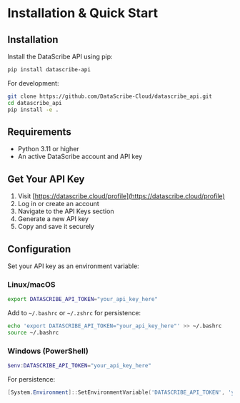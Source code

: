 # Installation & Quick Start

## Installation

Install the DataScribe API using pip:

```bash
pip install datascribe-api
```

For development:

```bash
git clone https://github.com/DataScribe-Cloud/datascribe_api.git
cd datascribe_api
pip install -e .
```

## Requirements

- Python 3.11 or higher
- An active DataScribe account and API key

## Get Your API Key

1. Visit [https://datascribe.cloud/profile](https://datascribe.cloud/profile)
2. Log in or create an account
3. Navigate to the API Keys section
4. Generate a new API key
5. Copy and save it securely

## Configuration

Set your API key as an environment variable:

### Linux/macOS

```bash
export DATASCRIBE_API_TOKEN="your_api_key_here"
```

Add to `~/.bashrc` or `~/.zshrc` for persistence:

```bash
echo 'export DATASCRIBE_API_TOKEN="your_api_key_here"' >> ~/.bashrc
source ~/.bashrc
```

### Windows (PowerShell)

```powershell
$env:DATASCRIBE_API_TOKEN="your_api_key_here"
```

For persistence:

```powershell
[System.Environment]::SetEnvironmentVariable('DATASCRIBE_API_TOKEN', 'your_api_key_here', 'User')
```
